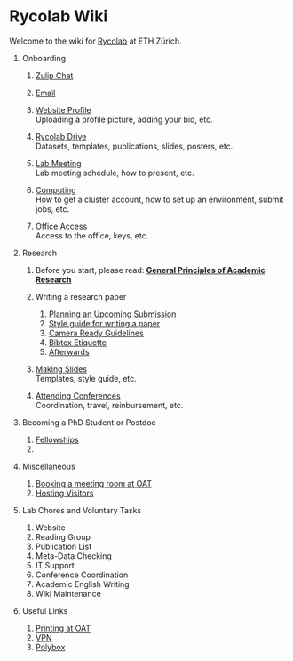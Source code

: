 # Rycolab Wiki

Welcome to the wiki for [Rycolab](https://rycolab.io/) at ETH Zürich.

1. Onboarding
    1.  [Zulip Chat](./onboarding/zulip.md)
    2.  [Email]()

    3.  [Website Profile](./onboarding/website.md)  
        Uploading a profile picture, adding your bio, etc.

    4.  [Rycolab Drive](./onboarding/drive.md)  
        Datasets, templates, publications, slides, posters, etc.
        
    5.  [Lab Meeting](./onboarding/labmeeting.md)  
        Lab meeting schedule, how to present, etc.

    6.  [Computing](./onboarding/cluster.md)  
        How to get a cluster account, how to set up an environment, submit jobs, etc.

    7.  [Office Access](./onboarding/office.md)  
        Access to the office, keys, etc.

2. Research
    1. Before you start, please read: [**General Principles of Academic Research**](./research/principles.md)
    2. Writing a research paper
        1. [Planning an Upcoming Submission](./research/plan.md)
        2. [Style guide for writing a paper](./research/style.md)
        3. [Camera Ready Guidelines](./research/cr.md)
        4. [Bibtex Etiquette](./research/bibtex.md)
        5. [Afterwards](./research/afterwards.md)
    3. [Making Slides](./research/slides.md)  
        Templates, style guide, etc.

    4. [Attending Conferences](./research/conference.md)  
        Coordination, travel, reinbursement, etc.

3. Becoming a PhD Student or Postdoc
    1. [Fellowships](./research/fellowships.md)
    2. 

4. Miscellaneous
    1. [Booking a meeting room at OAT]()
    1. [Hosting Visitors]()

5. Lab Chores and Voluntary Tasks
    1. Website
    2. Reading Group
    3. Publication List
    4. Meta-Data Checking
    5. IT Support
    6. Conference Coordination
    7. Academic English Writing
    8. Wiki Maintenance

6. Useful Links
    1. [Printing at OAT](https://piaweb01.ethz.ch/)
    2. [VPN](https://www.isg.inf.ethz.ch/Main/ServicesNetworkVPN)
    3. [Polybox](https://polyboxdoc.ethz.ch/)
